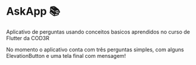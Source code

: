 # AskApp 📚

Aplicativo de perguntas usando conceitos basicos aprendidos no curso de Flutter da COD3R

No momento o aplicativo conta com três perguntas simples, com alguns ElevationButton e uma tela final com mensagem!
